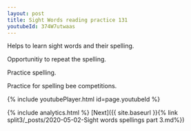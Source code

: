 ```yaml
---
layout: post
title: Sight Words reading practice 131
youtubeId: 374W7utwaas
---
```

 
 
Helps to learn sight words and their spelling.

Opportunitiy to repeat the spelling. 

Practice spelling. 
 
Practice for spelling bee competitions. 
 
{% include youtubePlayer.html id=page.youtubeId %}
 
 
{% include analytics.html %} 
[Next]({{ site.baseurl }}{% link  split3/_posts/2020-05-02-Sight words spellings part 3.md%})
 
